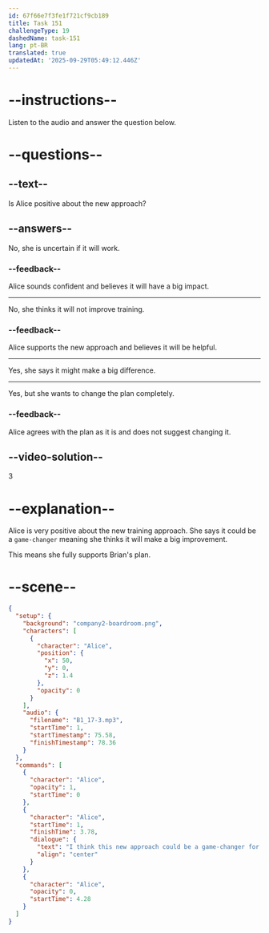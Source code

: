 ```yaml
---
id: 67f66e7f3fe1f721cf9cb189
title: Task 151
challengeType: 19
dashedName: task-151
lang: pt-BR
translated: true
updatedAt: '2025-09-29T05:49:12.446Z'
---
```


<!-- (audio) Alice: I think this new approach could be a game-changer for our training sessions. -->

# --instructions--

Listen to the audio and answer the question below.

# --questions--

## --text--

Is Alice positive about the new approach?

## --answers--

No, she is uncertain if it will work.

### --feedback--

Alice sounds confident and believes it will have a big impact.

---

No, she thinks it will not improve training.

### --feedback--

Alice supports the new approach and believes it will be helpful.

---

Yes, she says it might make a big difference.

---

Yes, but she wants to change the plan completely.

### --feedback--

Alice agrees with the plan as it is and does not suggest changing it.

## --video-solution--

3

# --explanation--

Alice is very positive about the new training approach. She says it could be a `game-changer` meaning she thinks it will make a big improvement.

This means she fully supports Brian's plan.

# --scene--

```json
{
  "setup": {
    "background": "company2-boardroom.png",
    "characters": [
      {
        "character": "Alice",
        "position": {
          "x": 50,
          "y": 0,
          "z": 1.4
        },
        "opacity": 0
      }
    ],
    "audio": {
      "filename": "B1_17-3.mp3",
      "startTime": 1,
      "startTimestamp": 75.58,
      "finishTimestamp": 78.36
    }
  },
  "commands": [
    {
      "character": "Alice",
      "opacity": 1,
      "startTime": 0
    },
    {
      "character": "Alice",
      "startTime": 1,
      "finishTime": 3.78,
      "dialogue": {
        "text": "I think this new approach could be a game-changer for our training sessions.",
        "align": "center"
      }
    },
    {
      "character": "Alice",
      "opacity": 0,
      "startTime": 4.28
    }
  ]
}
```
